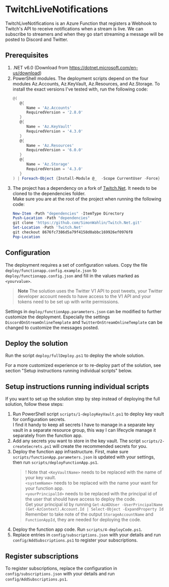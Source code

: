 # TwitchLiveNotifications

TwitchLiveNotifications is an Azure Function that registers a Webhook to Twitch's API to receive notifications when a stream is live. We can subscribe to streamers and when they go start streaming a message will be posted to Discord and Twitter.

## Prerequisites

1. .NET v6.0 (Download from https://dotnet.microsoft.com/en-us/download)
2. PowerShell modules. The deployment scripts depend on the four modules 
Az.Accounts, Az.KeyVault, Az.Resources, and Az.Storage. To install the exact versions I've tested with, run the following code:
      ```powershell
      @(
         @{
            Name = 'Az.Accounts'
            RequiredVersion = '2.8.0'
         }
         @{
            Name = 'Az.KeyVault'
            RequiredVersion = '4.3.0'
         }
         @{
            Name = 'Az.Resources'
            RequiredVersion = '6.0.0'
         }
         @{
            Name = 'Az.Storage'
            RequiredVersion = '4.3.0'
         }
      ) | Foreach-Object {Install-Module @_  -Scope CurrentUser -Force}
      ```
3. The project has a dependency on a fork of [Twitch.Net](https://github.com/iXyles/Twitch.Net). It needs to be cloned to the dependencies folder.  
   Make sure you are at the root of the project when running the following code:
   ```powershell
   New-Item -Path "dependencies" -ItemType Directory
   Push-Location -Path "dependencies"
   git clone 'https://github.com/SimonWahlin/Twitch.Net.git'
   Set-Location -Path 'Twitch.Net'
   git checkout 8676fc7386d5a79f4158d0abbc169926ef0976f8
   Pop-Location
   ```
## Configuration

The deployment requires a set of configuration values. Copy the file `deploy/functionapp.config.example.json` to `deploy/functionapp.config.json` and fill in the values marked as `<yourvalue>`.  

> **Note** The solution uses the Twitter V1 API to post tweets, your Twitter developer account needs to have access to the V1 API and your tokens need to be set up with write permissions.

Settings in `deploy/functionApp.parameters.json` can be modified to further customize the deployment. Especially the settings `DiscordOnStreamOnlineTemplate` and `TwitterOnStreamOnlineTemplate` can be changed to customize the messages posted.  

## Deploy the solution

Run the script `deploy/fullDeploy.ps1` to deploy the whole solution.  

For a more customized experience or to re-deploy part of the solution, see section "Setup instructions running individual scripts" below.

## Setup instructions running individual scripts

If you want to set up the solution step by step instead of deploying the full solution, follow these steps:

1. Run PowerShell script `scripts/1-deployKeyVault.ps1` to deploy key vault for configuration secrets.  
   I find it handy to keep all secrets I have to manage in a separate key vault in a separate resource group, this way I can lifecycle manage it separately from the function app.
2. Add any secrets you want to store in the key vault. The script `scripts/2-createSecrets.ps1` will create the recommended secrets for you.
3. Deploy the function app infrastructure. First, make sure `scripts/functionApp.parameters.json` is updated with your settings, then run `scripts/deployFunctionApp.ps1`.  
   > ! Note that `<KeyVaultName>` needs to be replaced with the name of your key vault.  
   >   `<systemName>` needs to be replaced with the name your want for your function app.  
   >   `<yourPrincipalId>` needs to be replaced with the principal id of the user that should have access to deploy the code.  
   >   Get your principal id by running `Get-AzADUser -UserPrincipalName (Get-AzContext).Account.Id | Select-Object -ExpandProperty Id`  
   Remember to take note of the output `StorageAccountName` and `FunctionAppId`, they are needed for deploying the code.
4. Deploy the function app code. Run `scripts/4-deployCode.ps1`.
5. Replace entries in `config/subscriptions.json` with your details and run `config/AddSubscriptions.ps1` to register your subscriptions.

## Register subscriptions

To register subscriptions, replace the configuration in `config/subscriptions.json` with your details and run `config/AddSubscriptions.ps1`.

